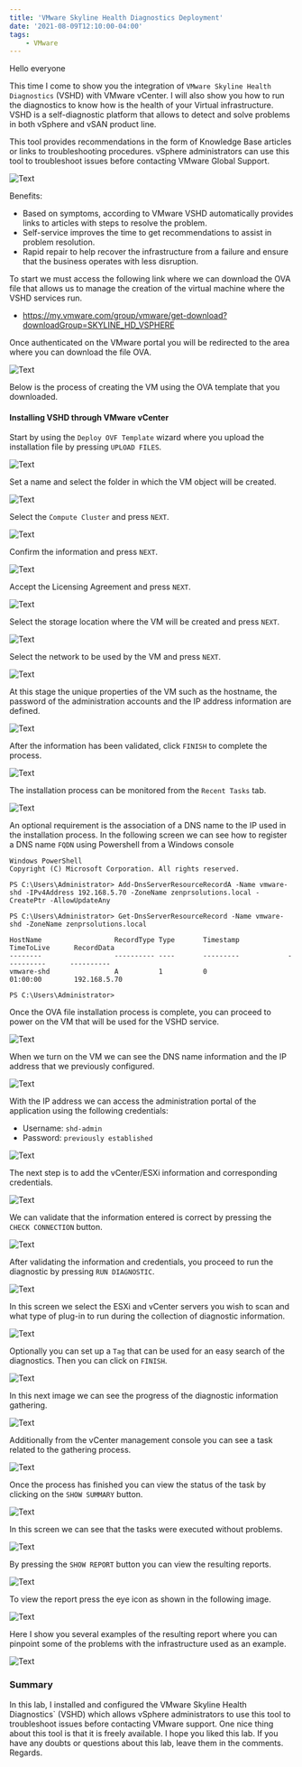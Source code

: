 ```yaml
---
title: 'VMware Skyline Health Diagnostics Deployment'
date: '2021-08-09T12:10:00-04:00'
tags:
    - VMware
---
```


Hello everyone

This time I come to show you the integration of `VMware Skyline Health Diagnostics` (VSHD) with VMware vCenter. I will also show you how to run the diagnostics to know how is the health of your Virtual infrastructure. VSHD is a self-diagnostic platform that allows to detect and solve problems in both vSphere and vSAN product line.

This tool provides recommendations in the form of Knowledge Base articles or links to troubleshooting procedures. vSphere administrators can use this tool to troubleshoot issues before contacting VMware Global Support.

![Text](/img/2021-08-08_14-29.webp)

Benefits:

- Based on symptoms, according to VMware VSHD automatically provides links to articles with steps to resolve the problem.
- Self-service improves the time to get recommendations to assist in problem resolution.
- Rapid repair to help recover the infrastructure from a failure and ensure that the business operates with less disruption.

To start we must access the following link where we can download the OVA file that allows us to manage the creation of the virtual machine where the VSHD services run.

- https://my.vmware.com/group/vmware/get-download?downloadGroup=SKYLINE_HD_VSPHERE


Once authenticated on the VMware portal you will be redirected to the area where you can download the file OVA.

![Text](/img/2021-07-25_11-37.webp)

Below is the process of creating the VM using the OVA template that you downloaded.

#### Installing VSHD through VMware vCenter

Start by using the `Deploy OVF Template` wizard where you upload the installation file by pressing `UPLOAD FILES`.

![Text](/img/2021-07-25_11-54.webp)

Set a name and select the folder in which the VM object will be created.

![Text](/img/2021-07-25_11-54_1.webp)

Select the `Compute Cluster` and press `NEXT`.

![Text](/img/2021-07-25_11-55.webp)

Confirm the information and press `NEXT`.

![Text](/img/2021-07-25_11-57.webp)

Accept the Licensing Agreement and press `NEXT`.

![Text](/img/2021-07-25_11-57_1.webp)

Select the storage location where the VM will be created and press `NEXT`.

![Text](/img/2021-07-25_11-57_2.webp)

Select the network to be used by the VM and press `NEXT`.

![Text](/img/2021-07-25_11-59.webp)

At this stage the unique properties of the VM such as the hostname, the password of the administration accounts and the IP address information are defined.

![Text](/img/2021-07-25_12-05.png)

After the information has been validated, click `FINISH` to complete the process.

![Text](/img/2021-07-25_12-06.webp)

The installation process can be monitored from the `Recent Tasks` tab.

![Text](/img/2021-07-25_12-06_1.webp)

An optional requirement is the association of a DNS name to the IP used in the installation process. In the following screen we can see how to register a DNS name `FQDN` using Powershell from a Windows console

```text
Windows PowerShell
Copyright (C) Microsoft Corporation. All rights reserved.

PS C:\Users\Administrator> Add-DnsServerResourceRecordA -Name vmware-shd -IPv4Address 192.168.5.70 -ZoneName zenprsolutions.local -CreatePtr -AllowUpdateAny

PS C:\Users\Administrator> Get-DnsServerResourceRecord -Name vmware-shd -ZoneName zenprsolutions.local

HostName                  RecordType Type       Timestamp            TimeToLive      RecordData
--------                  ---------- ----       ---------            ----------      ----------
vmware-shd                A          1          0                    01:00:00        192.168.5.70

PS C:\Users\Administrator>
```

Once the OVA file installation process is complete, you can proceed to power on the VM that will be used for the VSHD service.

![Text](/img/2021-07-30_10-52.webp)

When we turn on the VM we can see the DNS name information and the IP address that we previously configured.

![Text](/img/2021-07-30_12-14.webp)

With the IP address we can access the administration portal of the application using the following credentials:

- Username: `shd-admin`
- Password: `previously established`

![Text](/img/2021-07-30_15-01.webp)

The next step is to add the vCenter/ESXi information and corresponding credentials.

![Text](/img/2021-07-30_15-08.webp)

We can validate that the information entered is correct by pressing the `CHECK CONNECTION` button.

![Text](/img/2021-07-30_15-08_1.webp)

After validating the information and credentials, you proceed to run the diagnostic by pressing `RUN DIAGNOSTIC`.

![Text](/img/2021-07-30_15-10.webp)

In this screen we select the ESXi and vCenter servers you wish to scan and what type of plug-in to run during the collection of diagnostic information.

![Text](/img/2021-07-30_15-11-1.webp)

Optionally you can set up a `Tag` that can be used for an easy search of the diagnostics. Then you can click on `FINISH`.

![Text](/img/2021-07-30_15-13.webp)

In this next image we can see the progress of the diagnostic information gathering.

![Text](/img/2021-07-30_15-14_1-1.webp)

Additionally from the vCenter management console you can see a task related to the gathering process.

![Text](/img/2021-07-30_15-15.webp)

Once the process has finished you can view the status of the task by clicking on the `SHOW SUMMARY` button.

![Text](/img/2021-07-30_15-41-1.webp)

In this screen we can see that the tasks were executed without problems.

![Text](/img/2021-07-30_15-41_1.webp)

By pressing the `SHOW REPORT` button you can view the resulting reports.

![Text](/img/2021-07-30_15-42.webp)

To view the report press the eye icon as shown in the following image.

![Text](/img/2021-07-30_16-16-1.webp)

Here I show you several examples of the resulting report where you can pinpoint some of the problems with the infrastructure used as an example.

![Text](/img/2021-07-30_16-18.webp)

### Summary

In this lab, I installed and configured the VMware Skyline Health Diagnostics` (VSHD) which allows vSphere administrators to use this tool to troubleshoot issues before contacting VMware support. One nice thing about this tool is that it is freely available. I hope you liked this lab. If you have any doubts or questions about this lab, leave them in the comments. Regards.
